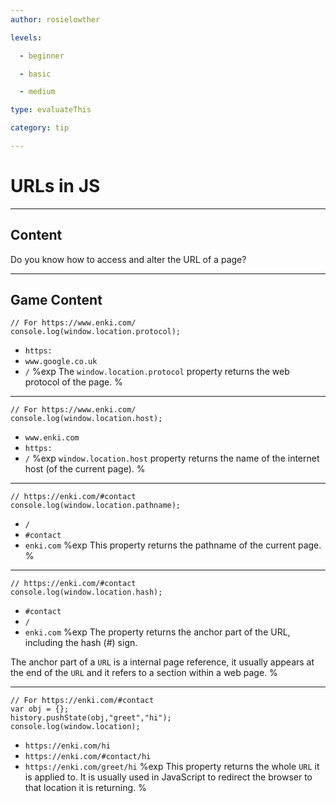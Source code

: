 ```yaml
---
author: rosielowther

levels:

  - beginner

  - basic

  - medium

type: evaluateThis

category: tip

---
```

# URLs in JS

---
## Content

Do you know how to access and
alter the URL of a page?

---
## Game Content

```
// For https://www.enki.com/
console.log(window.location.protocol);
```
* `https:`
* `www.google.co.uk`
* `/`
%exp
The `window.location.protocol` property returns the web protocol of the page.
%

---
```
// For https://www.enki.com/
console.log(window.location.host);
```
* `www.enki.com`
* `https:`
* `/`
%exp
`window.location.host` property returns the name of the internet host (of the current page).
%

---
```
// https://enki.com/#contact
console.log(window.location.pathname);
```
* `/`
* `#contact`
* `enki.com`
%exp
This property returns the pathname of the current page.
%

---
```
// https://enki.com/#contact
console.log(window.location.hash);
```
* `#contact`
* `/`
* `enki.com`
%exp
The property returns the anchor part of the URL, including the hash (#) sign.

The anchor part of a `URL` is a internal page reference, it usually appears at the end of the `URL` and it refers to a section within a web page.
%

---
```
// For https://enki.com/#contact
var obj = {};
history.pushState(obj,"greet","hi");
console.log(window.location);
```
* `https://enki.com/hi`
* `https://enki.com/#contact/hi`
* `https://enki.com/greet/hi`
%exp
This property returns the whole `URL` it is applied to. It is usually used in JavaScript to redirect the browser to that location it is returning.
%
 
